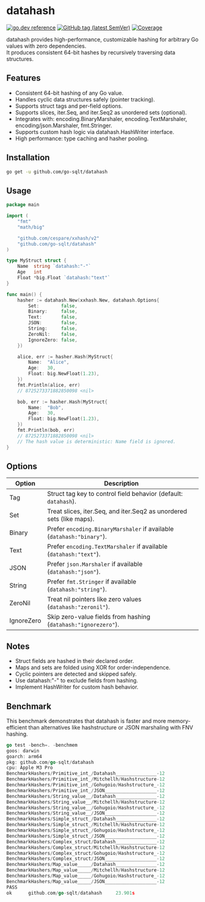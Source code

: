 # datahash

[![go.dev reference](https://img.shields.io/badge/go.dev-reference-007d9c?logo=go&logoColor=white)](https://pkg.go.dev/github.com/go-sqlt/datahash)
[![GitHub tag (latest SemVer)](https://img.shields.io/github/tag/go-sqlt/datahash.svg?style=social)](https://github.com/go-sqlt/datahash/tags)
[![Coverage](https://img.shields.io/badge/Coverage-77.3%25-brightgreen)](https://github.com/go-sqlt/datahash/actions)

datahash provides high-performance, customizable hashing for arbitrary Go values with zero dependencies.  
It produces consistent 64-bit hashes by recursively traversing data structures.

## Features

- Consistent 64-bit hashing of any Go value.
- Handles cyclic data structures safely (pointer tracking).
- Supports struct tags and per-field options.
- Supports slices, iter.Seq, and iter.Seq2 as unordered sets (optional).
- Integrates with: encoding.BinaryMarshaler, encoding.TextMarshaler, encoding/json.Marshaler, fmt.Stringer.
- Supports custom hash logic via datahash.HashWriter interface.
- High performance: type caching and hasher pooling.

## Installation

```bash
go get -u github.com/go-sqlt/datahash
```

## Usage

```go
package main

import (
    "fmt"
    "math/big"

    "github.com/cespare/xxhash/v2"
    "github.com/go-sqlt/datahash"
)

type MyStruct struct {
    Name  string `datahash:"-"`
    Age   int
    Float *big.Float `datahash:"text"`
}

func main() {
    hasher := datahash.New(xxhash.New, datahash.Options{
        Set:        false,
        Binary:     false,
        Text:       false,
        JSON:       false,
        String:     false,
        ZeroNil:    false,
        IgnoreZero: false,
    })

    alice, err := hasher.Hash(MyStruct{
        Name:  "Alice",
        Age:   30,
        Float: big.NewFloat(1.23),
    })
    fmt.Println(alice, err)
    // 8725273371882850098 <nil>

    bob, err := hasher.Hash(MyStruct{
        Name:  "Bob",
        Age:   30,
        Float: big.NewFloat(1.23),
    })
    fmt.Println(bob, err)
    // 8725273371882850098 <nil>
    // The hash value is deterministic: Name field is ignored.
}
```

## Options

| Option     | Description |
|------------|-------------|
| Tag        | Struct tag key to control field behavior (default: `datahash`). |
| Set        | Treat slices, iter.Seq, and iter.Seq2 as unordered sets (like maps). |
| Binary     | Prefer `encoding.BinaryMarshaler` if available (`datahash:"binary"`). |
| Text       | Prefer `encoding.TextMarshaler` if available (`datahash:"text"`). |
| JSON       | Prefer `json.Marshaler` if available (`datahash:"json"`). |
| String     | Prefer `fmt.Stringer` if available (`datahash:"string"`). |
| ZeroNil    | Treat nil pointers like zero values (`datahash:"zeronil"`). |
| IgnoreZero | Skip zero-value fields from hashing (`datahash:"ignorezero"`). |

## Notes

- Struct fields are hashed in their declared order.
- Maps and sets are folded using XOR for order-independence.
- Cyclic pointers are detected and skipped safely.
- Use datahash:"-" to exclude fields from hashing.
- Implement HashWriter for custom hash behavior.

## Benchmark

This benchmark demonstrates that datahash is faster and more memory-efficient than 
alternatives like hashstructure or JSON marshaling with FNV hashing.

```go
go test -bench=. -benchmem
goos: darwin
goarch: arm64
pkg: github.com/go-sqlt/datahash
cpu: Apple M3 Pro
BenchmarkHashers/Primitive_int_/Datahash_______________-12              40963244                29.08 ns/op            0 B/op          0 allocs/op
BenchmarkHashers/Primitive_int_/Mitchellh/Hashstructure-12              29146521                40.21 ns/op           24 B/op          3 allocs/op
BenchmarkHashers/Primitive_int_/Gohugoio/Hashstructure_-12              38798799                31.00 ns/op           16 B/op          2 allocs/op
BenchmarkHashers/Primitive_int_/JSON___________________-12              19034953                61.94 ns/op           24 B/op          2 allocs/op
BenchmarkHashers/String_value__/Datahash_______________-12              40841504                29.28 ns/op            0 B/op          0 allocs/op
BenchmarkHashers/String_value__/Mitchellh/Hashstructure-12              34792482                34.56 ns/op           24 B/op          2 allocs/op
BenchmarkHashers/String_value__/Gohugoio/Hashstructure_-12              37529221                31.39 ns/op           24 B/op          2 allocs/op
BenchmarkHashers/String_value__/JSON___________________-12              17050468                68.67 ns/op           24 B/op          2 allocs/op
BenchmarkHashers/Simple_struct_/Datahash_______________-12              17081565                68.48 ns/op            0 B/op          0 allocs/op
BenchmarkHashers/Simple_struct_/Mitchellh/Hashstructure-12               3075934               389.0 ns/op           248 B/op         17 allocs/op
BenchmarkHashers/Simple_struct_/Gohugoio/Hashstructure_-12               3015672               396.9 ns/op           248 B/op         17 allocs/op
BenchmarkHashers/Simple_struct_/JSON___________________-12              11449634               103.8 ns/op            40 B/op          2 allocs/op
BenchmarkHashers/Complex_struct/Datahash_______________-12               1690526               713.8 ns/op           176 B/op          5 allocs/op
BenchmarkHashers/Complex_struct/Mitchellh/Hashstructure-12                487094              2371 ns/op            1480 B/op         92 allocs/op
BenchmarkHashers/Complex_struct/Gohugoio/Hashstructure_-12                483510              2424 ns/op            1416 B/op         90 allocs/op
BenchmarkHashers/Complex_struct/JSON___________________-12               1000000              1135 ns/op             496 B/op          8 allocs/op
BenchmarkHashers/Map_value_____/Datahash_______________-12               2966040               404.3 ns/op           176 B/op          7 allocs/op
BenchmarkHashers/Map_value_____/Mitchellh/Hashstructure-12               1927134               621.4 ns/op           352 B/op         29 allocs/op
BenchmarkHashers/Map_value_____/Gohugoio/Hashstructure_-12               2116160               566.9 ns/op           208 B/op         24 allocs/op
BenchmarkHashers/Map_value_____/JSON___________________-12               3167146               376.9 ns/op           280 B/op          9 allocs/op
PASS
ok      github.com/go-sqlt/datahash     23.901s
```
